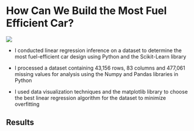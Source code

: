 # How Can We Build the Most Fuel Efficient Car?
![](assets/covid.jpeg)
- I conducted linear regression inference on a dataset to determine the most fuel-efficient car design using Python and the Scikit-Learn library

- I processed a dataset containing 43,156 rows, 83 columns and 477,061 missing values for analysis using the Numpy and Pandas libraries in Python

- I used data visualization techniques and the matplotlib library to choose the best linear regression algorithm for the dataset to minimize overfitting

## Results
